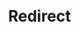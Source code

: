 ---
layout: src/layouts/Redirect.astro
pubDate: 2023-01-01
modDate: 2024-05-15
title: Redirect
redirect: https://octopus.com/docs/best-practices/self-hosted-octopus/high-availability
description: Configuring HA Octopus without Active Directory
---